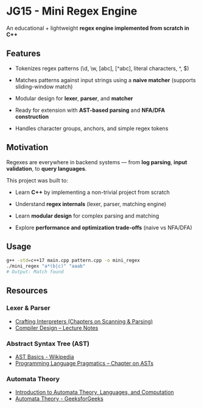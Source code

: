 # JG15 - Mini Regex Engine
An educational + lightweight **regex engine implemented from scratch in C++**
## Features
* Tokenizes regex patterns (\d, \w, [abc], [^abc], literal characters, ^, $)

* Matches patterns against input strings using a **naive matcher** (supports sliding-window match)

* Modular design for **lexer**, **parser**, and **matcher**

* Ready for extension with **AST-based parsing** and **NFA/DFA construction**

* Handles character groups, anchors, and simple regex tokens

## Motivation
Regexes are everywhere in backend systems — from **log parsing**, **input validation**, to **query languages**.

This project was built to:
* Learn **C++** by implementing a non-trivial project from scratch

* Understand **regex internals** (lexer, parser, matching engine)

* Learn **modular design** for complex parsing and matching 

* Explore **performance and optimization trade-offs** (naive vs NFA/DFA)

## Usage
```bash
g++ -std=c++17 main.cpp pattern.cpp -o mini_regex
./mini_regex "a*(b|c)" "aaab"
# Output: Match found
```
## Resources

### Lexer & Parser
- [Crafting Interpreters (Chapters on Scanning & Parsing)](https://craftinginterpreters.com/)
- [Compiler Design – Lecture Notes](https://www.cs.princeton.edu/courses/archive/spr06/cos326/notes.html)

### Abstract Syntax Tree (AST)
- [AST Basics - Wikipedia](https://en.wikipedia.org/wiki/Abstract_syntax_tree)
- [Programming Language Pragmatics – Chapter on ASTs](https://www.pearson.com/en-us/subject-catalog/p/programming-language-pragmatics/P200000007828/9780123745149)

### Automata Theory
- [Introduction to Automata Theory, Languages, and Computation](https://www.amazon.com/Introduction-Automata-Theory-Languages-Computation/dp/0321455363)
- [Automata Theory - GeeksforGeeks](https://www.geeksforgeeks.org/introduction-of-finite-automata/)

